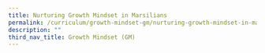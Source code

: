 ```yaml
---
title: Nurturing Growth Mindset in Marsilians
permalink: /curriculum/growth-mindset-gm/nurturing-growth-mindset-in-marsilians/
description: ""
third_nav_title: Growth Mindset (GM)
---
```

